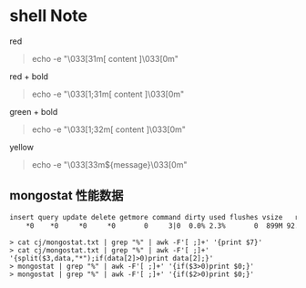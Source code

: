 # shell Note

red
> echo -e "\033[31m[ content ]\033[0m"

red + bold
> echo -e "\033[1;31m[ content ]\033[0m"

green + bold
> echo -e "\033[1;32m[ content ]\033[0m"

yellow
> echo -e "\033[33m${message}\033[0m"

## mongostat 性能数据

```txt
insert query update delete getmore command dirty used flushes vsize   res qrw arw net_in net_out conn                time
    *0    *0     *0     *0       0     3|0  0.0% 2.3%       0  899M 92.0M 0|0 1|0   269b   59.0k    2 Oct 12 10:56:02.318
```

```shell
> cat cj/mongostat.txt | grep "%" | awk -F'[ ;]+' '{print $7}'
> cat cj/mongostat.txt | grep "%" | awk -F'[ ;]+' '{split($3,data,"*");if(data[2]>0)print data[2];}'
> mongostat | grep "%" | awk -F'[ ;]+' '{if($3>0)print $0;}'
> mongostat | grep "%" | awk -F'[ ;]+' '{if($2>0)print $0;}'

```
